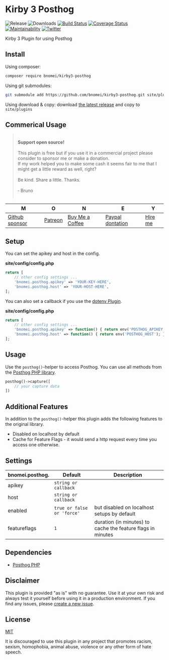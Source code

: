 # Kirby 3 Posthog

![Release](https://flat.badgen.net/packagist/v/bnomei/kirby3-posthog?color=ae81ff)
![Downloads](https://flat.badgen.net/packagist/dt/bnomei/kirby3-posthog?color=272822)
[![Build Status](https://flat.badgen.net/travis/bnomei/kirby3-posthog)](https://travis-ci.com/bnomei/kirby3-posthog)
[![Coverage Status](https://flat.badgen.net/coveralls/c/github/bnomei/kirby3-posthog)](https://coveralls.io/github/bnomei/kirby3-posthog)
[![Maintainability](https://flat.badgen.net/codeclimate/maintainability/bnomei/kirby3-posthog)](https://codeclimate.com/github/bnomei/kirby3-posthog)
[![Twitter](https://flat.badgen.net/badge/twitter/bnomei?color=66d9ef)](https://twitter.com/bnomei)

Kirby 3 Plugin for using Posthog

## Install

Using composer:

```bash
composer require bnomei/kirby3-posthog
```

Using git submodules:

```bash
git submodule add https://github.com/bnomei/kirby3-posthog.git site/plugins/kirby3-posthog
```

Using download & copy: download [the latest release](https://github.com/bnomei/kirby3-posthog/releases) and copy to `site/plugins`

## Commerical Usage

> <br>
> <b>Support open source!</b><br><br>
> This plugin is free but if you use it in a commercial project please consider to sponsor me or make a donation.<br>
> If my work helped you to make some cash it seems fair to me that I might get a little reward as well, right?<br><br>
> Be kind. Share a little. Thanks.<br><br>
> &dash; Bruno<br>
> &nbsp;

| M | O | N | E | Y |
|---|----|---|---|---|
| [Github sponsor](https://github.com/sponsors/bnomei) | [Patreon](https://patreon.com/bnomei) | [Buy Me a Coffee](https://buymeacoff.ee/bnomei) | [Paypal dontation](https://www.paypal.me/bnomei/15) | [Hire me](mailto:b@bnomei.com?subject=Kirby) |

## Setup

You can set the apikey and host in the config.

**site/config/config.php**
```php
return [
    // other config settings ...
    'bnomei.posthog.apikey' => 'YOUR-KEY-HERE',
    'bnomei.posthog.host' => 'YOUR-HOST-HERE',
];
```

You can also set a callback if you use the [dotenv Plugin](https://github.com/bnomei/kirby3-dotenv).

**site/config/config.php**
```php
return [
    // other config settings ...
    'bnomei.posthog.apikey' => function() { return env('POSTHOG_APIKEY'); },
    'bnomei.posthog.host' => function() { return env('POSTHOG_HOST'); },
];
```

## Usage

Use the `posthog()`-helper to access Posthog. You can use all methods from the [Posthog PHP library](https://github.com/PostHog/posthog-php).

```php
posthog()->capture([
    // your capture data
])
```

## Additional Features

In addition to the `posthog()`-helper this plugin adds the following features to the original library.

- Disabled on localhost by default
- Cache for Feature Flags - it would send a http request every time you access one otherwise.

## Settings

| bnomei.posthog.    | Default                   | Description                                                 |
|--------------------|---------------------------|-------------------------------------------------------------|
| apikey             | `string or callback`      |                                                             |
| host               | `string or callback`      |                                                             |
| enabled            | `true or false or 'force'` | but disabled on localhost setups by default                 |
| featureflags | `1`                       | duration (in minutes) to cache the feature flags in minutes |

## Dependencies

- [Posthog PHP](https://github.com/PostHog/posthog-php)

## Disclaimer

This plugin is provided "as is" with no guarantee. Use it at your own risk and always test it yourself before using it in a production environment. If you find any issues, please [create a new issue](https://github.com/bnomei/kirby3-posthog/issues/new).

## License

[MIT](https://opensource.org/licenses/MIT)

It is discouraged to use this plugin in any project that promotes racism, sexism, homophobia, animal abuse, violence or any other form of hate speech.

